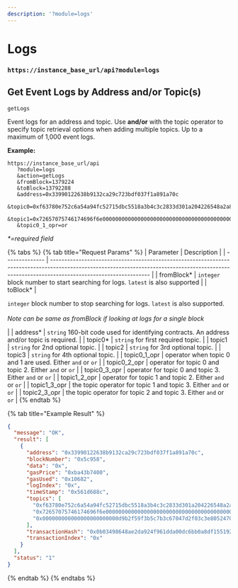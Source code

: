 ```yaml
---
description: '?module=logs'
---
```


# Logs

### &#x20;`https://instance_base_url/api?module=logs`

## Get Event Logs by Address and/or Topic(s)

`getLogs`

Event logs for an address and topic. Use **and/or** with the topic operator to specify topic retrieval options when adding multiple topics. Up to a maximum of 1,000 event logs.

**Example:**

```
https://instance_base_url/api
   ?module=logs
   &action=getLogs
   &fromBlock=1379224
   &toBlock=13792288
   &address=0x33990122638b9132ca29c723bdf037f1a891a70c
   &topic0=0xf63780e752c6a54a94fc52715dbc5518a3b4c3c2833d301a204226548a2a8545
   &topic1=0x72657075746174696f6e00000000000000000000000000000000000000000000
   &topic0_1_opr=or
```

_\*=required field_

{% tabs %}
{% tab title="Request Params" %}
| Parameter      | Description                                                                                                                                                                                     |
| -------------- | ----------------------------------------------------------------------------------------------------------------------------------------------------------------------------------------------- |
| fromBlock\*    | `integer` block number to start searching for logs. `latest` is also supported                                                                                                                  |
| toBlock\*      | <p><code>integer</code> block number to stop searching for logs. <code>latest</code> is also supported.<br><br><em>Note can be same as fromBlock if looking at logs for a single block</em></p> |
| address\*      | `string` 160-bit code used for identifying contracts. An address and/or topic is required.                                                                                                      |
| topic0\*       | `string` for first required topic.                                                                                                                                                              |
| topic1         | `string` for 2nd optional topic.                                                                                                                                                                |
| topic2         | `string` for 3rd optional topic.                                                                                                                                                                |
| topic3         | `string` for 4th optional topic.                                                                                                                                                                |
| topic0\_1\_opr | operator when topic 0 and 1 are used. Either `and` or `or`                                                                                                                                      |
| topic0\_2\_opr | operator for topic 0 and topic 2. Either `and` or `or`                                                                                                                                          |
| topic0\_3\_opr | operator for topic 0 and topic 3. Either `and` or `or`                                                                                                                                          |
| topic1\_2\_opr | operator for topic 1 and topic 2. Either `and` or `or`                                                                                                                                          |
| topic1\_3\_opr | the topic operator for topic 1 and topic 3. Either `and` or `or`                                                                                                                                |
| topic2\_3\_opr | the topic operator for topic 2 and topic 3. Either `and` or `or`                                                                                                                                |
{% endtab %}

{% tab title="Example Result" %}
```json
{
  "message": "OK",
  "result": [
    {
      "address": "0x33990122638b9132ca29c723bdf037f1a891a70c",
      "blockNumber": "0x5c958",
      "data": "0x",
      "gasPrice": "0xba43b7400",
      "gasUsed": "0x10682",
      "logIndex": "0x",
      "timeStamp": "0x561d688c",
      "topics": [
        "0xf63780e752c6a54a94fc52715dbc5518a3b4c3c2833d301a204226548a2a8545",
        "0x72657075746174696f6e00000000000000000000000000000000000000000000",
        "0x000000000000000000000000d9b2f59f3b5c7b3c67047d2f03c3e8052470be92"
      ],
      "transactionHash": "0x0b03498648ae2da924f961dda00dc6bb0a8df15519262b7e012b7d67f4bb7e83",
      "transactionIndex": "0x"
    }
  ],
  "status": "1"
}
```
{% endtab %}
{% endtabs %}

